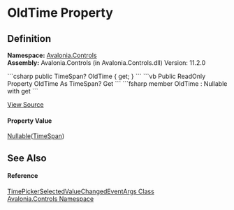 # OldTime Property




## Definition
**Namespace:** <a href="N_Avalonia_Controls">Avalonia.Controls</a>  
**Assembly:** Avalonia.Controls (in Avalonia.Controls.dll) Version: 11.2.0

<Tabs groupId="api-code-preview">
<TabItem value="csharp" label="C#">
```csharp
public TimeSpan? OldTime { get; }
```
</TabItem>
<TabItem value="vb" label="VB">
```vb
Public ReadOnly Property OldTime As TimeSpan?
	Get
```
</TabItem>
<TabItem value="fsharp" label="F#">
```fsharp
member OldTime : Nullable<TimeSpan> with get
```
</TabItem>
</Tabs>



<a href="https://github.com/AvaloniaUI/Avalonia/tree/master/src/Avalonia.Controls/DateTimePickers/TimePickerSelectedValueChangedEventArgs.cs#L7" title="View the source code">View Source</a>



#### Property Value
<a href="https://learn.microsoft.com/dotnet/api/system.nullable-1" target="_blank" rel="noopener noreferrer">Nullable</a>(<a href="https://learn.microsoft.com/dotnet/api/system.timespan" target="_blank" rel="noopener noreferrer">TimeSpan</a>)

## See Also


#### Reference
<a href="T_Avalonia_Controls_TimePickerSelectedValueChangedEventArgs">TimePickerSelectedValueChangedEventArgs Class</a>  
<a href="N_Avalonia_Controls">Avalonia.Controls Namespace</a>  

